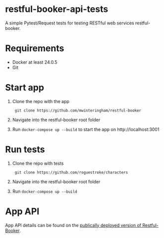 # restful-booker-api-tests
A simple Pytest/Request tests for testing RESTful web services restful-booker.

# Requirements
- Docker at least 24.0.5
- Git

# Start app
1. Clone the repo with the app

        git clone https://github.com/mwinteringham/restful-booker    

2. Navigate into the restful-booker root folder
3. Run ```docker-compose up --build``` to start the app on http://localhost:3001

# Run tests
1. Clone the repo with tests

        git clone https://github.com/roguestroke/characters 

2. Navigate into the restful-booker root folder
3. Run ```docker-compose up --build```

# App API
App API details can be found on the [publically deployed version of Restful-Booker](https://restful-booker.herokuapp.com/).
